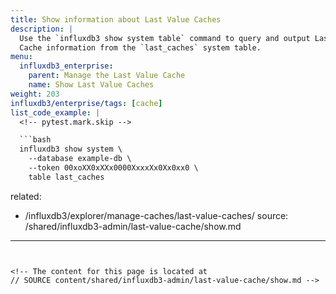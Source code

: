 ```yaml
---
title: Show information about Last Value Caches
description: |
  Use the `influxdb3 show system table` command to query and output Last Value
  Cache information from the `last_caches` system table.
menu:
  influxdb3_enterprise:
    parent: Manage the Last Value Cache
    name: Show Last Value Caches
weight: 203
influxdb3/enterprise/tags: [cache]
list_code_example: |
  <!-- pytest.mark.skip -->

  ```bash
  influxdb3 show system \
    --database example-db \
    --token 00xoXX0xXXx0000XxxxXx0Xx0xx0 \
    table last_caches
  ```
related:
  - /influxdb3/explorer/manage-caches/last-value-caches/
source: /shared/influxdb3-admin/last-value-cache/show.md
---
```


<!-- The content for this page is located at
// SOURCE content/shared/influxdb3-admin/last-value-cache/show.md -->
